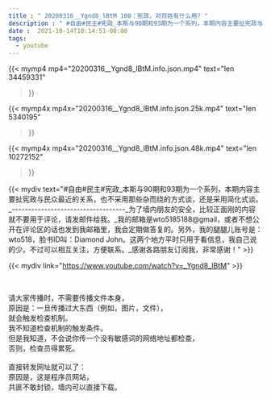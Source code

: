 ```yaml
---
title : " 20200316__Ygnd8_lBtM 100：宪政，对百姓有什么用? "
description : " #自由#民主#宪政_本斯与90期和93期为一个系列，本期内容主要扯宪政与民众最近的关系，也不采用那些杂而绕的方式谈，还是采用简化式谈。_-----------------------------------_为了墙内朋友的安全，比较正面刚的内容就不要用于评论，请发邮件给我。_我的邮箱是wto5185188@gmail，或者不想公开在评论区的话也发到我邮箱里，我会定期做答复的。另外，我的腿腿儿账号是：wto518，脸书ID叫：Diamond John。这两个地方平时只用于看信息，我自己说的少。不过可以相互关注，方便联系。_感谢各路朋友订阅我，非常感谢！ "
date :  2021-10-14T10:14:51-08:00
tags:
  - youtube
---
```


{{< mymp4 mp4="20200316__Ygnd8_lBtM.info.json.mp4" 
text="len 34459331"
>}}

{{< mymp4x  mp4x="20200316__Ygnd8_lBtM.info.json.25k.mp4"
text="len 5340195"
>}}

{{< mymp4x  mp4x="20200316__Ygnd8_lBtM.info.json.48k.mp4"
text="len 10272152"
>}}


{{< mydiv text="#自由#民主#宪政_本斯与90期和93期为一个系列，本期内容主要扯宪政与民众最近的关系，也不采用那些杂而绕的方式谈，还是采用简化式谈。_-----------------------------------_为了墙内朋友的安全，比较正面刚的内容就不要用于评论，请发邮件给我。_我的邮箱是wto5185188@gmail，或者不想公开在评论区的话也发到我邮箱里，我会定期做答复的。另外，我的腿腿儿账号是：wto518，脸书ID叫：Diamond John。这两个地方平时只用于看信息，我自己说的少。不过可以相互关注，方便联系。_感谢各路朋友订阅我，非常感谢！" >}}
<br>

{{< mydiv link="https://www.youtube.com/watch?v=_Ygnd8_lBtM" >}}


<br>

请大家传播时，不需要传播文件本身，<br>
原因是：一旦传播过大东西（例如，图片，文件），<br>
就会触发检查机制。<br>
我不知道检查机制的触发条件。<br>
但是我知道，不会说你传一个没有敏感词的网络地址都检查，<br>
否则，检查员得累死。<br><br>
直接转发网址就可以了：<br>
原因是，这是程序员网站，<br>
共匪不敢封锁，墙内可以直接下载。



